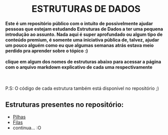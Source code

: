 <h1 align="center">ESTRUTURAS DE DADOS</h1>

<h4>Este é um repositório público com o intuito de possivelmente ajudar pessoas que estejam estudando Estruturas de Dados a ter uma pequena introdução ao assunto. Nada aqui é super aprofundado
ou algum tipo de conteúdo premium, é somente uma iniciativa pública de, talvez, ajudar um pouco alguém como eu que algumas semanas atrás estava meio perdido pra aprender sobre o tópico :) <br><br>
clique em algum dos nomes de estruturas abaixo para acessar a página com o arquivo markdown explicativo de cada uma respectivamente</h4> <br>

P.S: O código de cada estrutura também está disponível no repositório ;)

## Estruturas presentes no repositório:


- [Pilhas](https://github.com/willUlisses/Estudo-EstruturaDeDados/blob/master/Pages/Pilhas.md)
- [Filas](https://github.com/willUlisses/Estudo-EstruturaDeDados/blob/master/Pages/Filas.md)
- 
  continua... :O


